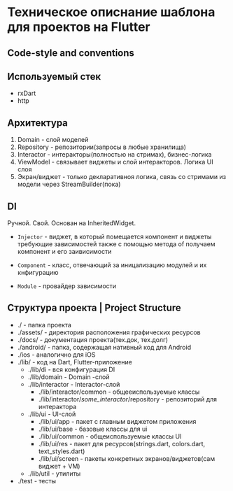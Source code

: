 # Техническое описнание шаблона для проектов на Flutter

## Code-style and conventions

## Используемый стек

* rxDart
* http

## Архитектура

1. Domain - слой моделей
2. Repository - репозитории(запросы в любые хранилища)
3. Interactor - интеракторы(полностью на стримах), бизнес-логика
4. ViewModel - связывает виджеты и слой интеракторов. Логика UI слоя
5. Экран/виджет - только декларативноя логика, связь со стримами из модели через StreamBuilder(пока)

## DI

Ручной. Свой.
Основан на InheritedWidget.
 - `Injector` - виджет, в который помещается  компонент и виджеты требующие зависимостей
    также с помощью метода of получаем компонент и его заивисимости

 - `Component` - класс, отвечающий за иницализацию модулей и их кнфигурацию
 - `Module` - провайдер зависимости


## Структура проекта | Project Structure

- ./ - папка проекта
- ./assets/ - директория расположения графических ресурсов
- ./docs/ - документация проекта(тех.док, тех.долг)
- ./android/ - папка, содержащая нативный код для Android
- ./ios - аналогично для iOS
- ./lib/ - код на Dart, Flutter-приложение
    - ./lib/di - вся конфигурация DI
    - ./lib/domain - Domain -слой
    - ./lib/interactor - Interactor-слой
        - ./lib/interactor/common - общееиспользуемые классы
        - ./lib/interactor/*some_interactor*/repository - репозиторий для интерактора
    - ./lib/ui - UI-слой
        - ./lib/ui/app - пакет с главным виджетом приложения
        - ./lib/ui/base - базовые классы для ui
        - ./lib/ui/common - общеиспользуемые классы UI
        - ./lib/ui/res - пакет для ресурсов(strings.dart, colors.dart, text_styles.dart)
        - ./lib/ui/screen - пакеты конкретных экранов/виджетов(сам виджет + VM)
    - ./lib/util - утилиты
- ./test - тесты


